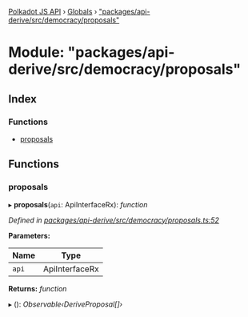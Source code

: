 [Polkadot JS API](../README.md) › [Globals](../globals.md) › ["packages/api-derive/src/democracy/proposals"](_packages_api_derive_src_democracy_proposals_.md)

# Module: "packages/api-derive/src/democracy/proposals"

## Index

### Functions

* [proposals](_packages_api_derive_src_democracy_proposals_.md#proposals)

## Functions

###  proposals

▸ **proposals**(`api`: ApiInterfaceRx): *function*

*Defined in [packages/api-derive/src/democracy/proposals.ts:52](https://github.com/polkadot-js/api/blob/6ca84425d/packages/api-derive/src/democracy/proposals.ts#L52)*

**Parameters:**

Name | Type |
------ | ------ |
`api` | ApiInterfaceRx |

**Returns:** *function*

▸ (): *Observable‹DeriveProposal[]›*
